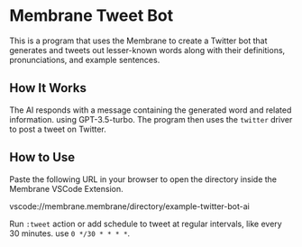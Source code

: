 # Membrane Tweet Bot

This is a program that uses the Membrane to create a Twitter bot that generates and tweets out lesser-known words along with their definitions, pronunciations, and example sentences.

## How It Works

The AI responds with a message containing the generated word and related information. using GPT-3.5-turbo.
The program then uses the `twitter` driver to post a tweet on Twitter.

## How to Use

Paste the following URL in your browser to open the directory inside the Membrane VSCode Extension.

vscode://membrane.membrane/directory/example-twitter-bot-ai

Run `:tweet` action or add schedule to tweet at regular intervals, like every 30 minutes. use `0 */30 * * * *`.